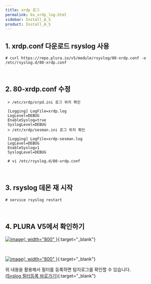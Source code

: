 ```yaml
---
title: xrdp 로그
permalink: ko_xrdp_log.html
sidebar: Install_A_S
product: Install_A_S
---
```


## 1. xrdp.conf 다운로드 rsyslog 사용

`# curl https://repo.plura.io/v5/module/rsyslog/80-xrdp.conf -o /etc/rsyslog.d/80-xrdp.conf`

<br />

## 2. 80-xrdp.conf 수정

     > /etc/xrdp/xrpd.ini 로그 위치 확인

     [Logging] LogFile=xrdp.log
     LogLevel=DEBUG
     EnableSyslog=true
     SyslogLevel=DEBUG
     > /etc/xrdp/sesman.ini 로그 위치 확인

     [Logging] LogFile=xrdp-sesman.log
     LogLevel=DEBUG
     EnableSyslog=1
     SyslogLevel=DEBUG

     # vi /etc/rsyslog.d/80-xrdp.conf

<br />

## 3. rsyslog 데몬 재 시작

`# service rsyslog restart`

<br />

## 4. PLURA V5에서 확인하기

[![image](/docs/images/Ins_G/xrdp/1.png){: width="800" }](/docs/images/Ins_G/xrdp/1.png){:target="_blank"}

<br />

[![image](/docs/images/Ins_G/xrdp/2.png){: width="800" }](/docs/images/Ins_G/xrdp/2.png){:target="_blank"}

위 내용을 활용해서 필터를 등록하면 탐지로그를 확인할 수 있습니다.   
[(Syslog 필터등록 바로가기)](https://qubitsec.github.io/ko_f_regi_syslog.html){:target="_blank"}
